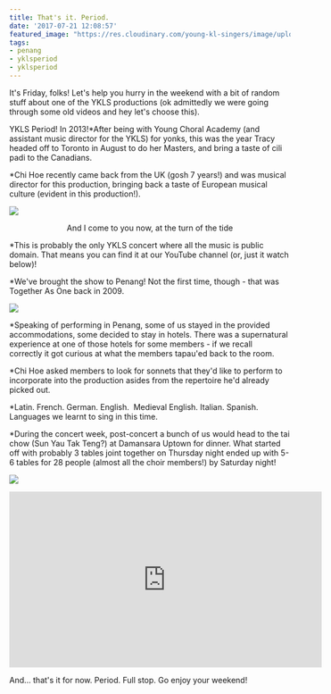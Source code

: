 ```yaml
---
title: That's it. Period.
date: '2017-07-21 12:08:57'
featured_image: "https://res.cloudinary.com/young-kl-singers/image/upload/c_fill,g_face,h_600/v1521054655/20170721-Thats-It-Period-Featured.jpg"
tags:
- penang
- yklsperiod
- yklsperiod
---
```


It's Friday, folks! Let's help you hurry in the weekend with a bit of random stuff about one of the YKLS productions (ok admittedly we were going through some old videos and hey let's choose this).

YKLS Period! In 2013!*After being with Young Choral Academy (and assistant music director for the YKLS) for yonks, this was the year Tracy headed off to Toronto in August to do her Masters, and bring a taste of cili padi to the Canadians.

 	
*Chi Hoe recently came back from the UK (gosh 7 years!) and was musical director for this production, bringing back a taste of European musical culture (evident in this production!).

![](https://res.cloudinary.com/young-kl-singers/image/upload/c_scale,h_600/v1521052299/20170721-Thats-It-Period-1.jpg)
<p style="text-align: center;">And I come to you now, at the turn of the tide</p>

*This is probably the only YKLS concert where all the music is public domain. That means you can find it at our YouTube channel (or, just it watch below)!

 	
*We've brought the show to Penang! Not the first time, though - that was Together As One back in 2009.

![](https://res.cloudinary.com/young-kl-singers/image/upload/c_scale,h_600/v1521053192/20170721-Thats-It-Period-2.jpg)

*Speaking of performing in Penang, some of us stayed in the provided accommodations, some decided to stay in hotels. There was a supernatural experience at one of those hotels for some members - if we recall correctly it got curious at what the members tapau'ed back to the room.

 	
*Chi Hoe asked members to look for sonnets that they'd like to perform to incorporate into the production asides from the repertoire he'd already picked out.

 	
*Latin. French. German. English. 
Medieval English. Italian. Spanish. Languages we learnt to sing in this time.

 	
*During the concert week, post-concert a bunch of us would head to the tai chow (Sun Yau Tak Teng?) at Damansara Uptown for dinner. What started off with probably 3 tables joint together on Thursday night ended up with 5-6 tables for 28 people (almost all the choir members!) by Saturday night!

![](https://res.cloudinary.com/young-kl-singers/image/upload/c_scale,h_600/v1521053301/120170721-Thats-It-Period-3.jpg)

<iframe src="https://www.youtube.com/embed/videoseries?list=PLwC0tDqJNAlWpGwny2KoHQEyAhEk_YLZU" width="560" height="315" frameborder="0" allowfullscreen="allowfullscreen"></iframe>

And... that's it for now. Period. Full stop. Go enjoy your weekend!
